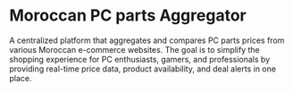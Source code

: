 # Moroccan PC parts Aggregator
 A centralized platform that aggregates and compares PC parts prices from various Moroccan e-commerce websites. The goal is to simplify the shopping experience for PC enthusiasts, gamers, and professionals by providing real-time price data, product availability, and deal alerts in one place.
